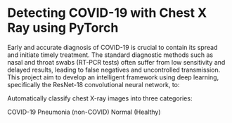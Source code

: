 # Detecting COVID-19 with Chest X Ray using PyTorch
Early and accurate diagnosis of COVID-19 is crucial to contain its spread and initiate timely treatment. The standard diagnostic methods such as nasal and throat swabs (RT-PCR tests) often suffer from low sensitivity and delayed results, leading to false negatives and uncontrolled transmission. This project aim to develop an intelligent framework using deep learning, specifically the ResNet-18 convolutional neural network, to:

Automatically classify chest X-ray images into three categories:

COVID-19
Pneumonia (non-COVID)
Normal (Healthy)
